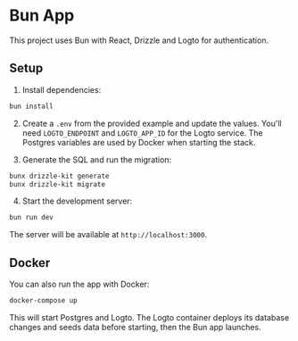 # Bun App

This project uses Bun with React, Drizzle and Logto for authentication.

## Setup

1. Install dependencies:

```bash
bun install
```

2. Create a `.env` from the provided example and update the values.
   You'll need `LOGTO_ENDPOINT` and `LOGTO_APP_ID` for the Logto service.
   The Postgres variables are used by Docker when starting the stack.

3. Generate the SQL and run the migration:

```bash
bunx drizzle-kit generate
bunx drizzle-kit migrate
```

4. Start the development server:

```bash
bun run dev
```

The server will be available at `http://localhost:3000`.

## Docker

You can also run the app with Docker:

```bash
docker-compose up
```

This will start Postgres and Logto. The Logto container deploys its database
changes and seeds data before starting, then the Bun app launches.
